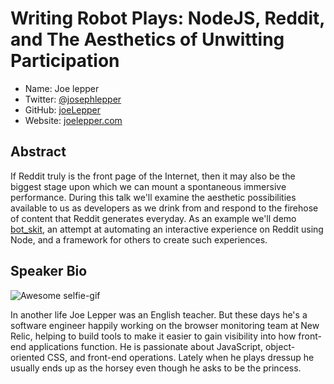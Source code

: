 # Writing Robot Plays: NodeJS, Reddit, and The Aesthetics of Unwitting Participation

* Name: Joe lepper
* Twitter: [@josephlepper][]
* GitHub: [joeLepper][]
* Website: [joelepper.com][]

## Abstract

If Reddit truly is the front page of the Internet, then it may also be the biggest stage upon which we can mount a spontaneous immersive performance. During this talk we'll examine the aesthetic possibilities available to us as developers as we drink from and respond to the firehose of content that Reddit generates everyday. As an example we'll demo [bot_skit](https://github.com/joeLepper/bot_skit), an attempt at automating an interactive experience on Reddit using Node, and a framework for others to create such experiences.


## Speaker Bio

![Awesome selfie-gif](https://camo.githubusercontent.com/fe6f151919b83cb46a4598293e3b26df05391d7a/687474703a2f2f692e696d6775722e636f6d2f615a396972764f2e676966)

In another life Joe Lepper was an English teacher. But these days he's a software engineer happily working on the browser monitoring team at New Relic, helping to build tools to make it easier to gain visibility into how front-end applications function. He is passionate about JavaScript, object-oriented CSS, and front-end operations. Lately when he plays dressup he usually ends up as the horsey even though he asks to be the princess.


[@josephlepper]:http://twitter.com/josephlepper
[joeLepper]:http://github.com/joeLepper
[joelepper.com]:http://joelepper.com